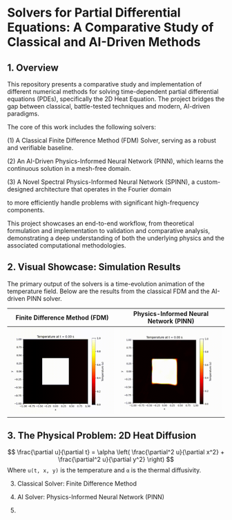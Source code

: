 # Solvers for Partial Differential Equations: A Comparative Study of Classical and AI-Driven Methods

## 1. Overview
This repository presents a comparative study and implementation of different numerical methods for solving time-dependent partial differential equations (PDEs), 
specifically the 2D Heat Equation. The project bridges the gap between classical, battle-tested techniques and modern, AI-driven paradigms.

The core of this work includes the following solvers:

   (1) A Classical Finite Difference Method (FDM) Solver, serving as a robust and verifiable baseline.
	
   (2) An AI-Driven Physics-Informed Neural Network (PINN), which learns the continuous solution in a mesh-free domain.
	
   (3) A Novel Spectral Physics-Informed Neural Network (SPINN), a custom-designed architecture that operates in the Fourier domain 

to more efficiently handle problems with significant high-frequency components.

This project showcases an end-to-end workflow, from theoretical formulation and implementation to validation and 
comparative analysis, demonstrating a deep understanding of both the underlying physics and the associated computational methodologies.


## 2. Visual Showcase: Simulation Results

The primary output of the solvers is a time-evolution animation of the temperature field. Below are the results from the classical FDM and the AI-driven PINN solver.

| **Finite Difference Method (FDM)** | **Physics-Informed Neural Network (PINN)** |
| :--------------------------------: | :----------------------------------------: |
| ![FDM Animation](FDM_heat_equation.gif) | ![PINN Animation](PINN_heat_equation.gif) |



## 3. The Physical Problem: 2D Heat Diffusion

   $$ \frac{\partial u}{\partial t} = \alpha \left( \frac{\partial^2 u}{\partial x^2} + \frac{\partial^2 u}{\partial y^2} \right) $$  Where `u(t, x, y)` is the temperature and `α` is the thermal diffusivity. 


3. Classical Solver: Finite Difference Method

   
4. AI Solver: Physics-Informed Neural Network (PINN)


5. 

